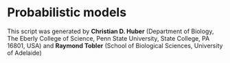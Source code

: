 # Probabilistic models
This script was generated by **Christian D. Huber** (Department of Biology, The Eberly College of Science, Penn State University, State College, PA 16801, USA)
and **Raymond Tobler** (School of Biological Sciences, University of Adelaide)
